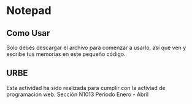 # Notepad

## Como Usar 
Solo debes descargar el archivo para comenzar a usarlo, así que ven y escribe tus memorias en este pequeño código.

## URBE
Esta actividad ha sido realizada para cumplir con la activiad de programación web. Sección N1013 Periodo Enero - Abril
